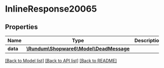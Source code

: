 # InlineResponse20065

## Properties
Name | Type | Description | Notes
------------ | ------------- | ------------- | -------------
**data** | [**\Rundum\Shopware6\Model\DeadMessage**](DeadMessage.md) |  | [optional] 

[[Back to Model list]](../../README.md#documentation-for-models) [[Back to API list]](../../README.md#documentation-for-api-endpoints) [[Back to README]](../../README.md)

